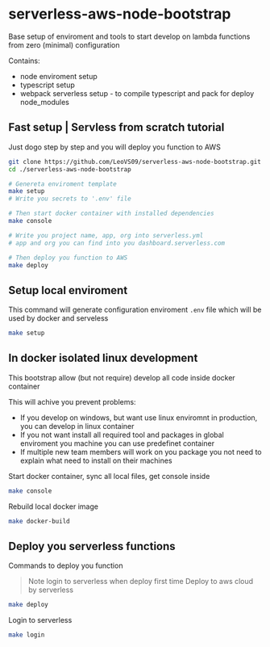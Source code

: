 # serverless-aws-node-bootstrap
Base setup of enviroment and tools to start develop on lambda functions from zero (minimal) configuration

Contains:
* node enviroment setup 
* typescript setup 
* webpack serverless setup - to compile typescript and pack for deploy node_modules 

## Fast setup | Servless from scratch tutorial
Just dogo step by step and you will deploy you function to AWS

```bash
git clone https://github.com/LeoVS09/serverless-aws-node-bootstrap.git
cd ./serverless-aws-node-bootstrap

# Genereta enviroment template
make setup
# Write you secrets to '.env' file

# Then start docker container with installed dependencies
make console

# Write you project name, app, org into serverless.yml
# app and org you can find into you dashboard.serverless.com

# Then deploy you function to AWS
make deploy
```

## Setup local enviroment
This command will generate configuration enviroment `.env` file which will be used by docker and serveless

```bash
make setup
```

## In docker isolated linux development
This bootstrap allow (but not require) develop all code inside docker container

This will achive you prevent problems:
* If you develop on windows, but want use linux enviromnt in production, you can develop in linux container
* If you not want install all required tool and packages in global enviroment you machine you can use predefinet container
* If multiple new team members will work on you package you not need to explain what need to install on their machines

Start docker container, sync all local files, get console inside
```bash
make console
```

Rebuild local docker image
```bash
make docker-build
```

## Deploy you serverless functions
Commands to deploy you function

>Note login to serverless when deploy first time
Deploy to aws cloud by serverless 
```bash
make deploy
```

Login to serverless
```bash
make login
```